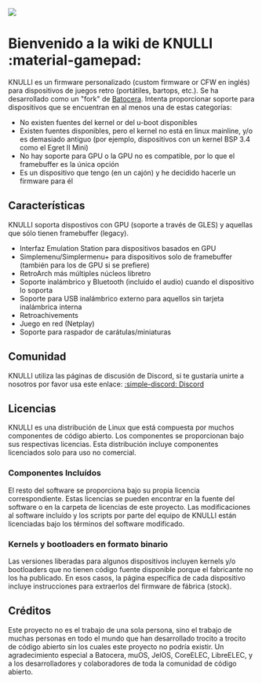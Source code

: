 <div class="preview-container">
  <img class="off-glb" src="/_inc/images/knulli-booting-up.png"/>
</div>

# Bienvenido a la wiki de KNULLI :material-gamepad:

KNULLI es un firmware personalizado (custom firmware or CFW en inglés) para dispositivos de juegos retro (portátiles, bartops, etc.). Se ha desarrollado como un "fork" de [Batocera](https://batocera.org). Intenta proporcionar soporte para dispositivos que se encuentran en al menos una de estas categorías:

* No existen fuentes del kernel or del u-boot disponibles
* Existen fuentes disponibles, pero el kernel no está en linux mainline, y/o es demasiado antiguo (por ejemplo, dispositivos con un kernel BSP 3.4 como el Egret II Mini)
* No hay soporte para GPU o la GPU no es compatible, por lo que el framebuffer es la única opción
* Es un dispositivo que tengo (en un cajón) y he decidido hacerle un firmware para él

## Características

KNULLI soporta dispostivos con GPU (soporte a través de GLES) y aquellas que sólo tienen framebuffer (legacy).

* Interfaz Emulation Station para dispositivos basados en GPU
* Simplemenu/Simplermenu+ para dispositivos solo de framebuffer (también para los de GPU si se prefiere)
* RetroArch más múltiples núcleos libretro
* Soporte inalámbrico y Bluetooth (incluido el audio) cuando el dispositivo lo soporta
* Soporte para USB inalámbrico externo para aquellos sin tarjeta inalámbrica interna
* Retroachivements
* Juego en red (Netplay)
* Soporte para raspador de carátulas/miniaturas

## Comunidad

KNULLI utiliza las páginas de discusión de Discord, si te gustaría unirte a nosotros por favor usa este enlace: [:simple-discord: Discord](https://discord.gg/HXPS3DAeeB)

## Licencias

KNULLI es una distribución de Linux que está compuesta por muchos componentes de código abierto. Los componentes se proporcionan bajo sus respectivas licencias. Esta distribución incluye componentes licenciados solo para uso no comercial.

### Componentes Incluídos
El resto del software se proporciona bajo su propia licencia correspondiente. Estas licencias se pueden encontrar en la fuente del software o en la carpeta de licencias de este proyecto. Las modificaciones al software incluído y los scripts por parte del equipo de KNULLI están licenciadas bajo los términos del software modificado.

### Kernels y bootloaders en formato binario

Las versiones liberadas para algunos dispositivos incluyen kernels y/o bootloaders que no tienen código fuente disponible porque el fabricante no los ha publicado. En esos casos, la página específica de cada dispositivo incluye instrucciones para extraerlos del firmware de fábrica (stock).

## Créditos

Este proyecto no es el trabajo de una sola persona, sino el trabajo de muchas personas en todo el mundo que han desarrollado trocito a trocito de código abierto sin los cuales este proyecto no podría existir. Un agradecimiento especial a Batocera, muOS, JelOS, CoreELEC, LibreELEC, y a los desarrolladores y colaboradores de toda la comunidad de código abierto.
